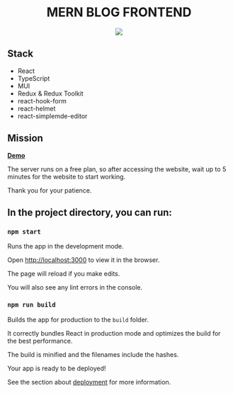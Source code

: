 <h1 align="center">MERN BLOG FRONTEND</h1>

<p align="center">
    <img align="center" src="https://s9.gifyu.com/images/mern-blog-frontend.gif">
</p>
  
## Stack

- React
- TypeScript
- MUI
- Redux & Redux Toolkit
- react-hook-form
- react-helmet
- react-simplemde-editor

## Mission


**[Demo](https://mern-blog-frontend.onrender.com/)**

The server runs on a free plan, so after accessing the website, wait up to 5 minutes for the website to start working. 

Thank you for your patience.

## In the project directory, you can run:

### `npm start`

Runs the app in the development mode.

Open [http://localhost:3000](http://localhost:3000) to view it in the browser.

The page will reload if you make edits.

You will also see any lint errors in the console.

### `npm run build`

Builds the app for production to the `build` folder.

It correctly bundles React in production mode and optimizes the build for the best performance.

The build is minified and the filenames include the hashes.

Your app is ready to be deployed!

See the section about [deployment](https://facebook.github.io/create-react-app/docs/deployment) for more information.
